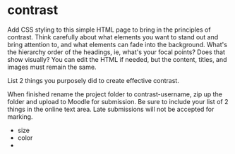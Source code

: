# contrast

Add CSS styling to this simple HTML page to bring in the principles of contrast. Think carefully about what elements you want to stand out and bring attention to, and what elements can fade into the background. What's the hierarchy order of the headings, ie, what's your focal points? Does that show visually? You can edit the HTML if needed, but the content, titles, and images must remain the same.

List 2 things you purposely did to create effective contrast.

When finished rename the project folder to contrast-username, zip up the folder and upload to Moodle for submission. Be sure to include your list of 2 things in the online text area. Late submissions will not be accepted for marking.

- size
- color
-
